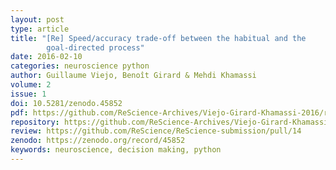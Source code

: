 ```yaml
---
layout: post
type: article
title: "[Re] Speed/accuracy trade-off between the habitual and the
        goal-directed process"
date: 2016-02-10
categories: neuroscience python
author: Guillaume Viejo, Benoît Girard & Mehdi Khamassi
volume: 2
issue: 1
doi: 10.5281/zenodo.45852
pdf: https://github.com/ReScience-Archives/Viejo-Girard-Khamassi-2016/raw/master/article/viejo_girard_khamassi.pdf
repository: https://github.com/ReScience-Archives/Viejo-Girard-Khamassi-2016
review: https://github.com/ReScience/ReScience-submission/pull/14
zenodo: https://zenodo.org/record/45852
keywords: neuroscience, decision making, python
---
```

